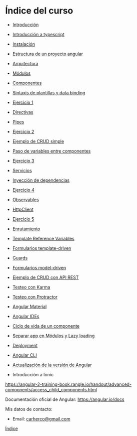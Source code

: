 # Índice del curso

 - [Introducción](introduccion.md)
 - [Introducción a typescript](typescript.md)
 - [Instalación](instalacion.md)
 - [Estructura de un proyecto angular](estructura-proyecto.md)
 - [Arquitectura](arquitectura.md)
 - [Módulos](modules.md)
 - [Componentes](components.md)
 - [Sintaxis de plantillas y data binding](data-binding.md)
 - [Ejercicio 1](ejercicio_1.md)
 - [Directivas](directives.md)
 - [Pipes](pipes.md)
 - [Ejercicio 2](ejercicio_2.md)
 - [Ejemplo de CRUD simple](ejemplo-crud-basico.md)
 - [Paso de variables entre componentes](input-binding.md)
 - [Ejercicio 3](ejercicio_3.md)
 - [Servicios](services.md)
 - [Inyección de dependencias](inyeccion-dependencias.md)
 - [Ejercicio 4](ejercicio_4.md)
 - [Observables](observables.md)
 - [HttpClient](httpclient.md)
 - [Ejercicio 5](ejercicio_5.md)
 - [Enrutamiento](routing.md)
 - [Template Reference Variables](template-reference-variables.md)
 - [Formularios template-driven](forms-template-driven.md)

 - [Guards](guards.md)
 - [Formularios model-driven](forms-model-driven.md)
 - [Ejemplo de CRUD con API REST](ejemplo-crud-completo.md)
 - [Testeo con Karma](testing.md)
 - [Testeo con Protractor](testing-e2e.md)
 - [Angular Material](angular-material.md)
 - [Angular IDEs](ides.md)
 - [Ciclo de vida de un componente](lifecycle.md)
 - [Separar app en Módulos y Lazy loading](lazy-loading.md)
 - [Deployment](deployment.md)
 - [Angular CLI](angular-cli.md)
 - [Actualización de la versión de Angular](https://angular-update-guide.firebaseapp.com/)
 - Introducción a Ionic


https://angular-2-training-book.rangle.io/handout/advanced-components/access_child_components.html


Documentación oficial de Angular: https://angular.io/docs

Mis datos de contacto:
 - Email: carherco@gmail.com


[Índice](index.md)
